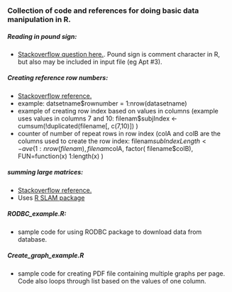 ### Collection of code and references for doing basic data manipulation in R.

##### Reading in pound sign:
* [Stackoverflow question here.](http://stackoverflow.com/questions/7086945/how-can-read-numeral-signs-as-part-of-a-column-header). Pound sign is comment character in R, but also may be included in input file (eg Apt #3).

##### Creating reference row numbers: 
* [Stackoverflow reference.](http://stackoverflow.com/questions/17732728/referencing-row-number-in-r)
* example: datsetname$rownumber = 1:nrow(datasetname)
* example of creating row index based on values in columns (example uses values in columns 7 and 10: filenam$subjIndex <- cumsum(!duplicated(filename[, c(7,10)]) )
* counter of number of repeat rows in row index (colA and colB are the columns used to create the row index: filenam$subIndexLength <- ave( 1:nrow(filenam), filenam$colA, factor( filename$colB), FUN=function(x) 1:length(x) )

##### summing large matrices: 
* [Stackoverflow reference.](http://stackoverflow.com/questions/21921422/row-sum-for-large-term-document-matrix-simple-triplet-matrix-tm-package)
* Uses [R SLAM package](https://cran.r-project.org/web/packages/slam/index.html)

##### RODBC_example.R: 
* sample code for using RODBC package to download data from database.

##### Create_graph_example.R
* sample code for creating PDF file containing multiple graphs per page. Code also loops through list based on the values of one column.
